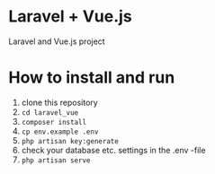 # Laravel + Vue.js
Laravel and Vue.js project

# How to install and run
<ol>
	<li>clone this repository</li>
	<li><code>cd laravel_vue</code></li>
	<li><code>composer install</code></li>
	<li><code>cp env.example .env</code></li>
	<li><code>php artisan key:generate</code></li>	
	<li>check your database etc. settings in the .env -file</li>
	<li><code>php artisan serve</code></li>
</ol>
